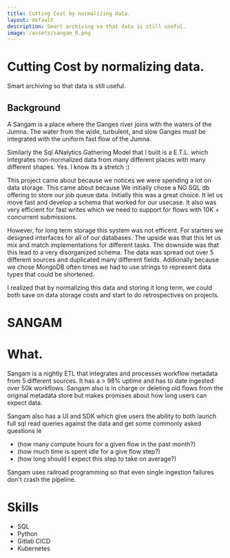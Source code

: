 ```yaml
---
title: Cutting Cost by normalizing data.  
layout: default
description: Smart archiving so that data is still useful.    
image: /assets/sangam_0.png
---
```

# Cutting Cost by normalizing data.

Smart archiving so that data is still useful.

## Background 

A Sangam is a place where the Ganges river joins with the waters of the Jumna. The water from the wide, turbulent, and slow Ganges must be integrated with the uniform fast flow of the Jumna. 

Similarly the Sql ANalytics Gathering Model that I built is a E.T.L. which integrates non-normalized data from many different places with many different shapes. Yes. I know its a stretch :) 

This project came about because we notices we were spending a lot on data storage. This came about because We initially chose a NO SQL db offering to store our job queue data. 
Initially this was a great choice. It let us move fast and develop a schema that worked for our usecase. It also was very efficient for fast writes which we need to support for flows with 10K + concurrent submissions. 

However, for long term storage this system was not efficent. For starters we designed interfaces for all of our databases. The upside was that this let us mix and match implementations for different tasks. The downside was that this lead to a very disorganized schema. The data was spread out over 5 different sources and duplicated many different fields. Addionally because we chose MongoDB often times we had to use strings to represent data types that could be shortened. 

I realized that by normalizing this data and storing it long term, we could both save on data storage costs and start to do retrospectives on projects.

# SANGAM

# What. 
Sangam is a nightly ETL that integrates and processes workflow metadata from 5 different sources. It has a > 98% uptime and has to date ingested over 50k workflows. Sangam also is in charge or deleting old flows from the original metadata store but makes promises about how long users can expect data. 

Sangam also has a UI and SDK which give users the ability to both launch full sql read queries against the data and get some commonly asked questions ie
- (how many compute hours for a given flow in the past month?)
- (how much time is spent idle for a give flow step?)
- (how long should I expect this step to take on average?)

Sangam uses railroad programming so that even single ingestion failures don't crash the pipeline. 

# Skills 
- SQL 
- Python 
- Gitlab CICD 
- Kubernetes 
